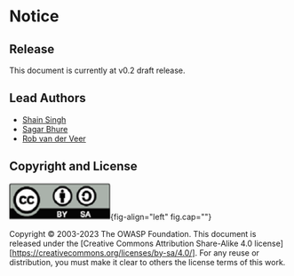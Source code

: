 # Notice

## Release

This document is currently at v0.2 draft release.

## Lead Authors

- [Shain Singh](mailto:shain.singh@owasp.org)
- [Sagar Bhure](mailto:sagar.bhure@owasp.org)
- [Rob van der Veer](mailto:rob.vanderveer@owasp.org)

## Copyright and License

![](license.png){fig-align="left" fig.cap=""}

Copyright © 2003-2023 The OWASP Foundation. This document is released under the
[Creative Commons Attribution Share-Alike 4.0
license][https://creativecommons.org/licenses/by-sa/4.0/]. For any reuse or
distribution, you must make it clear to others the license terms of this work.
